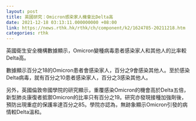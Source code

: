 ```yaml
---
layout: post
title: 英國研究：Omicron感染家人機會比Delta高
date: 2021-12-18 03:13:11.000000000 +08:00
link: https://news.rthk.hk/rthk/ch/component/k2/1624785-20211218.htm
categories: rthk
---
```


英國衛生安全機構數據顯示，Omicron變種病毒患者感染家人和其他人的比率較Delta高。

數據顯示百分之18的Omicron患者會感染家人，百分之9會感染其他人。至於感染Delta病毒，就有百分之10患者感染家人，百分之3感染其他人。 

另外，英國倫敦帝國學院的研究顯示，重覆感染Omicron的機會高於Delta五倍，新型肺炎康復者抵禦Omicron的比率只有百分之19。研究亦發現接種加強劑後，預防出現重症的保護率達百分之85。學院亦認為，無跡象顯示Omicron引發的病情較Delta溫和。
